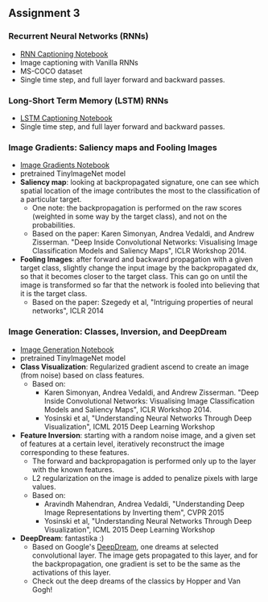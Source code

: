 ## Assignment 3

### Recurrent Neural Networks (RNNs)
- [RNN Captioning Notebook](RNN_Captioning.ipynb)
- Image captioning with Vanilla RNNs
- MS-COCO dataset
- Single time step, and full layer forward and backward passes.

### Long-Short Term Memory (LSTM) RNNs
- [LSTM Captioning Notebook](LSTM_Captioning.ipynb)
- Single time step, and full layer forward and backward passes.

### Image Gradients: Saliency maps and Fooling Images
- [Image Gradients Notebook](ImageGradients.ipynb)
- pretrained TinyImageNet model
- **Saliency map**: looking at backpropagated signature, one can see which
  spatial location of the image contributes the most to the
  classification of a particular target.
  - One note: the backpropagation is performed on the raw scores
    (weighted in some way by the target class), and not on the
    probabilities.
  - Based on the paper: Karen Simonyan, Andrea Vedaldi, and Andrew
    Zisserman. "Deep Inside Convolutional Networks: Visualising Image
    Classification Models and Saliency Maps", ICLR Workshop 2014.
- **Fooling Images**: after forward and backward propagation with a given
  target class, slightly change the input image by the backpropagated
  dx, so that it becomes closer to the target class. This can go on
  until the image is transformed so far that the network is fooled
  into believing that it is the target class.
  - Based on the paper: Szegedy et al, "Intriguing properties of
    neural networks", ICLR 2014

### Image Generation: Classes, Inversion, and DeepDream
- [Image Generation Notebook](ImageGeneration.ipynb)
- pretrained TinyImageNet model
- **Class Visualization**: Regularized gradient ascend to create an
  image (from noise) based on class features.
  - Based on:
    - Karen Simonyan, Andrea Vedaldi, and Andrew Zisserman. "Deep
      Inside Convolutional Networks: Visualising Image Classification
      Models and Saliency Maps", ICLR Workshop 2014.
    - Yosinski et al, "Understanding Neural Networks Through Deep
      Visualization", ICML 2015 Deep Learning Workshop
- **Feature Inversion**: starting with a random noise image, and a
  given set of features at a certain level, iteratively reconstruct
  the image corresponding to these features.
  - The forward and backpropagation is performed only up to the layer
    with the known features.
  - L2 regularization on the image is added to penalize pixels with
    large values.
  - Based on:
    - Aravindh Mahendran, Andrea Vedaldi, "Understanding Deep
      Image Representations by Inverting them", CVPR 2015
    - Yosinski et al, "Understanding Neural Networks Through Deep
      Visualization", ICML 2015 Deep Learning Workshop
- **DeepDream**: fantastika :)
  - Based on Google's
    [DeepDream](https://github.com/google/deepdream/blob/master/dream.ipynb),
    one dreams at selected convolutional layer. The image gets
    propagated to this layer, and for the backpropagation, one
    gradient is set to be the same as the activations of this layer.
  - Check out the deep dreams of the classics by Hopper and Van Gogh!

